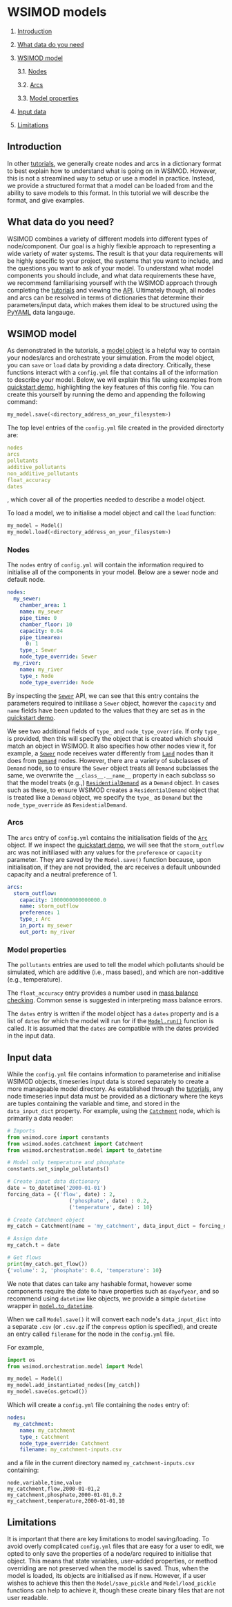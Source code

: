 # WSIMOD models

1. [Introduction](#introduction)

2. [What data do you need](#what-data-do-you-need)

3. [WSIMOD model](#wsimod-model)

    3.1. [Nodes](#nodes)

    3.2. [Arcs](#arcs)

    3.3. [Model properties](#model-properties)

4. [Input data](#input-data)

5. [Limitations](#limitations)

## Introduction

In other [tutorials](tutorials.md), we generally create nodes and arcs in a dictionary format
to best explain how to understand what is going on in WSIMOD. However, this
is not a streamlined way to setup or use a model in practice. Instead, we
provide a structured format that a model can be loaded from and the ability
to save models to this format. In this tutorial we will describe the format,
and give examples.

## What data do you need?

WSIMOD combines a variety of different models into different types of
node/component. Our goal is a highly flexible approach to representing a wide
variety of water systems. The result is that your data requirements will be
highly specific to your project, the systems that you want to include, and the
questions you want to ask of your model. To understand what model components
you should include, and what data requirements these have, we recommend
familiarising yourself with the WSIMOD approach through completing the
[tutorials](tutorials.md) and viewing the [API](reference.md). Ultimately though,
all nodes and arcs can be resolved in terms of dictionaries that
determine their parameters/input data, which makes them ideal to be structured using
the [PyYAML](https://pyyaml.org/) data langauge.

## WSIMOD model

As demonstrated in the tutorials, a [model object](./../reference-model/#wsimod.orchestration.model.Model)
is a helpful way to contain your nodes/arcs and orchestrate your simulation.
From the model object, you can `save` or `load` data by providing a data
directory. Critically, these functions interact with a `config.yml` file that
contains all of the information to describe your model. Below, we will explain
this file using examples from [quickstart demo](./../demo/scripts/quickstart_demo),
highlighting the key features of this config file. You can create this yourself by
running the demo and appending the following command:

```python
my_model.save(<directory_address_on_your_filesystem>)
```

The top level entries of the `config.yml` file created in the provided directorty are:

```yaml
nodes
arcs
pollutants
additive_pollutants
non_additive_pollutants
float_accuracy
dates
```

, which cover all of the properties needed to describe a model object.

To load a model, we to initialise a model object and call the `load` function:

```python
my_model = Model()
my_model.load(<directory_address_on_your_filesystem>)
```

### Nodes

The `nodes` entry of `config.yml` will contain the information required to initialise all of the components
in your model. Below are a sewer node and default node.

```yaml
nodes:
  my_sewer:
    chamber_area: 1
    name: my_sewer
    pipe_time: 0
    chamber_floor: 10
    capacity: 0.04
    pipe_timearea:
      0: 1
    type_: Sewer
    node_type_override: Sewer
  my_river:
    name: my_river
    type_: Node
    node_type_override: Node
```

By inspecting the [`Sewer`](./../reference-sewer/#wsimod.nodes.sewer.Sewer) API,
we can see that this entry contains the parameters required to initiliase a
`Sewer` object, however the `capacity` and `name` fields have been updated to
the values that they are set as in the [quickstart demo](./../demo/scripts/quickstart_demo).

We see two additional fields of `type_` and `node_type_override`. If only
`type_` is provided, then this will specify the object that is created which
should match an object in WSIMOD. It also specifies how other nodes view it,
for example, a [`Sewer`](./../reference-sewer/#wsimod.nodes.sewer.Sewer) node
receives water differently from [`Land`](./../reference-sewer/#wsimod.nodes.land.Land)
nodes than it does from [`Demand`](./../reference-other/#wsimod.nodes.demand.Demand)
nodes. However, there are a variety of subclasses of `Demand` node, so to
ensure the `Sewer` object treats all `Demand` subclasses the same, we overwrite
the `__class__.__name__` property in each subclass so that the model treats
(e.g.,) [`ResidentialDemand`](./../reference-other/#wsimod.nodes.demand.ResidentialDemand)
as a `Demand` object. In cases such as these, to ensure WSIMOD creates a
`ResidentialDemand` object that is treated like a `Demand` object, we specify
the `type_` as `Demand` but the `node_type_override` as `ResidentialDemand`.

### Arcs

The `arcs` entry of `config.yml` contains the initialisation fields of the
[`Arc`](./../reference-arc/#wsimod.arcs.arcs.Arc)
object. If we inspect the [quickstart demo](./../demo/scripts/quickstart_demo),
we will see that the `storm_outflow` arc was not initiliased with any values
for the `preference` or `capacity` parameter. They are saved by the
`Model.save()` function because, upon initialisation, if they are not provided,
the arc receives a default unbounded capacity and a neutral preference of 1.

```yaml
arcs:
  storm_outflow:
    capacity: 1000000000000000.0
    name: storm_outflow
    preference: 1
    type_: Arc
    in_port: my_sewer
    out_port: my_river
```

### Model properties

The `pollutants` entries are used to tell the model which pollutants should be simulated, which are additive (i.e., mass based), and which are non-additive (e.g., temperature).

The `float_accuracy` entry provides a number used in [mass balance checking](./../reference-core/#wsimod.core.core.WSIObj.mass_balance). Common sense is suggested in interpreting mass balance errors.

The `dates` entry is written if the model object has a `dates` property and is a list of `dates` for which the model will run for if the [`Model.run()`](./../reference-core/#wsimod.orchestration.model.Model.run) function is called. It is assumed that the `dates` are compatible with the dates provided in the input data.

## Input data

While the `config.yml` file contains information to parameterise and initialise
WSIMOD objects, timeseries input data is stored separately to create a more
manageable model directory. As established through the [tutorials](tutorials.md),
any node timeseries input data must be provided as a dictionary where the keys
are tuples containing the variable and time, and stored in the `data_input_dict`
property. For example, using the [`Catchment`](./../reference-other/#wsimod.nodes.catchment.Catchment)
node, which is primarily a data reader:

```python
# Imports
from wsimod.core import constants
from wsimod.nodes.catchment import Catchment
from wsimod.orchestration.model import to_datetime

# Model only temperature and phosphate
constants.set_simple_pollutants()

# Create input data dictionary
date = to_datetime('2000-01-01')
forcing_data = {('flow', date) : 2,
                    ('phosphate', date) : 0.2,
                    ('temperature', date) : 10}

# Create Catchment object
my_catch = Catchment(name = 'my_catchment', data_input_dict = forcing_data)

# Assign date
my_catch.t = date

# Get flows
print(my_catch.get_flow())
{'volume': 2, 'phosphate': 0.4, 'temperature': 10}
```

We note that dates can take any hashable format, however some components require the date to have properties such as `dayofyear`, and so recommend using `datetime` like objects, we provide a simple `datetime` wrapper in [`model.to_datetime`](./../reference-model/#wsimod.orchestration.model.to_datetime).

When we call `Model.save()` it will convert each node's `data_input_dict`
into a separate `.csv` (or `.csv.gz` if the `compress` option is specified),
and create an entry called `filename` for the node in the `config.yml` file.

For example,

```python
import os
from wsimod.orchestration.model import Model

my_model = Model()
my_model.add_instantiated_nodes([my_catch])
my_model.save(os.getcwd())
```

Which will create a `config.yml` file containing the `nodes` entry of:

```yaml
nodes:
  my_catchment:
    name: my_catchment
    type_: Catchment
    node_type_override: Catchment
    filename: my_catchment-inputs.csv
```

and a file in the current directory named `my_catchment-inputs.csv` containing:

```text
node,variable,time,value
my_catchment,flow,2000-01-01,2
my_catchment,phosphate,2000-01-01,0.2
my_catchment,temperature,2000-01-01,10
```

## Limitations

It is important that there are key limitations to model saving/loading. To
avoid overly complicated `config.yml` files that are easy for a user to edit,
we opted to only save the properties of a node/arc required to initialise
that object. This means that state variables, user-added properties, or
method overriding are not preserved when the model is saved. Thus, when the
model is loaded, its objects are initialised as if new. However, if a user
wishes to achieve this then the `Model/save_pickle` and `Model/load_pickle`
functions can help to achieve it, though these create binary files that are not
user readable.
